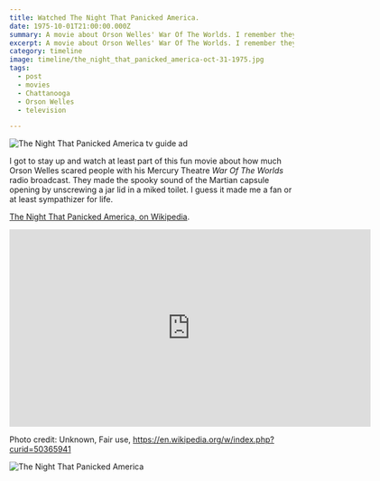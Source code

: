 ```yaml
---
title: Watched The Night That Panicked America.
date: 1975-10-01T21:00:00.000Z
summary: A movie about Orson Welles' War Of The Worlds. I remember they unscrewed a jar in the toilet.
excerpt: A movie about Orson Welles' War Of The Worlds. I remember they unscrewed a jar in the toilet.
category: timeline
image: timeline/the_night_that_panicked_america-oct-31-1975.jpg
tags:
  - post
  - movies
  - Chattanooga
  - Orson Welles
  - television

---
```


![The Night That Panicked America tv guide ad](the_night_that_panicked_america-oct-31-1975.jpg "The Night That Panicked America tv guide ad")

I got to stay up and watch at least part of this fun movie about how much Orson Welles scared people with his Mercury Theatre _War Of The Worlds_ radio broadcast. They made the spooky sound of the Martian capsule opening by unscrewing a jar lid in a miked toilet. I guess it made me a fan or at least sympathizer for life.

[The Night That Panicked America, on Wikipedia](https://en.wikipedia.org/wiki/The_Night_That_Panicked_America).

<iframe width="640" height="350" src="https://www.youtube.com/embed/EEU0ZrGw9Mo" title="YouTube video player" frameborder="0" allow="accelerometer; autoplay; clipboard-write; encrypted-media; gyroscope; picture-in-picture" allowfullscreen></iframe>

Photo credit: Unknown, Fair use, https://en.wikipedia.org/w/index.php?curid=50365941

![The Night That Panicked America](the_night_that_panicked_america.webp "The Night That Panicked America")
